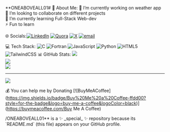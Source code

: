 


**ONEABOVEALL01# 💫 About Me:
🔭 I’m currently working on weather app<br> 👯 I’m looking to collaborate on different projects<br>🌱 I’m currently learning Full-Stack Web-dev<br>⚡ Fun  to learn


 🌐 Socials:[![LinkedIn](https://img.shields.io/badge/LinkedIn-%230077B5.svg?logo=linkedin&logoColor=white)](https://linkedin.com/in/https://www.linkedin.com/in/suman-bera) [![Quora](https://img.shields.io/badge/Quora-%23B92B27.svg?logo=Quora&logoColor=white)](https://quora.com/profile/https://www.quora.com/profile/SUMAN-BERA-304?ch=3&oid=2402539297&share=86e44edf&srid=3dkikD&target_type=user) [![X](https://img.shields.io/badge/X-black.svg?logo=X&logoColor=white)](https://x.com/@ONEABOVEALL0X0) [![email](https://img.shields.io/badge/Email-D14836?logo=gmail&logoColor=white)](mailto:sumanbera6719@gmail.com) 

 💻 Tech Stack:
![C](https://img.shields.io/badge/c-%2300599C.svg?style=for-the-badge&logo=c&logoColor=white) ![Fortran](https://img.shields.io/badge/Fortran-%23734F96.svg?style=for-the-badge&logo=fortran&logoColor=white) ![JavaScript](https://img.shields.io/badge/javascript-%23323330.svg?style=for-the-badge&logo=javascript&logoColor=%23F7DF1E) ![Python](https://img.shields.io/badge/python-3670A0?style=for-the-badge&logo=python&logoColor=ffdd54) ![HTML5](https://img.shields.io/badge/html5-%23E34F26.svg?style=for-the-badge&logo=html5&logoColor=white) ![TailwindCSS](https://img.shields.io/badge/tailwindcss-%2338B2AC.svg?style=for-the-badge&logo=tailwind-css&logoColor=white)
📊 GitHub Stats:
![](https://github-readme-stats.vercel.app/api?username=ONEABOVEALL01&theme=dark&hide_border=false&include_all_commits=false&count_private=false)<br/>
![](https://nirzak-streak-stats.vercel.app/?user=ONEABOVEALL01&theme=dark&hide_border=false)<br/>
![](https://github-readme-stats.vercel.app/api/top-langs/?username=ONEABOVEALL01&theme=dark&hide_border=false&include_all_commits=false&count_private=false&layout=compact)

---
[![](https://visitcount.itsvg.in/api?id=ONEABOVEALL01&icon=0&color=0)](https://visitcount.itsvg.in)

  💰 You can help me by Donating [![BuyMeACoffee]
  (https://img.shields.io/badge/Buy%20Me%20a%20Coffee-ffdd00?style=for-the-badge&logo=buy-me-a-coffee&logoColor=black)](https://buymeacoffee.com/Buy Me A Coffee) 

  
<!-- Proudly created with GPRM ( https://gprm.itsvg.in ) -->/ONEABOVEALL01** is a ✨ _special_ ✨ repository because its `README.md` (this file) appears on your GitHub profile.


